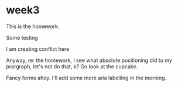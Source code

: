 # week3

This is the homework.

Some testing

I am creating conflict here

Anyway, re: the homework, I see what absolute positioning did to my prargraph, let's not do that, k?  Go look at the cupcake.

Fancy forms ahoy.  I'll add some more aria labelling in the morning.
